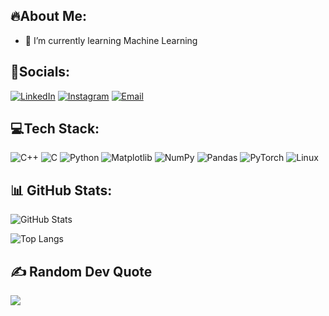 ## 🔥About Me:
- 🌱 I’m currently learning Machine Learning

## 💠Socials:
[![LinkedIn](https://img.shields.io/badge/LinkedIn-0077B5?style=for-the-badge&logo=linkedin&logoColor=white)](https://linkedin.com/in/happy-saxena)
[![Instagram](https://img.shields.io/badge/Instagram-E4405F?style=for-the-badge&logo=instagram&logoColor=white)](https://instagram.com/happy_roboism_18)
[![Email](https://img.shields.io/badge/Email-D14836?style=for-the-badge&logo=gmail&logoColor=white)](mailto:saxenahappy5347@gmail.com)

## 💻Tech Stack:
![C++](https://img.shields.io/badge/C++-00599C?style=for-the-badge&logo=c%2B%2B&logoColor=white)
![C](https://img.shields.io/badge/C-00599C?style=for-the-badge&logo=c&logoColor=white)
![Python](https://img.shields.io/badge/Python-3776AB?style=for-the-badge&logo=python&logoColor=white)
![Matplotlib](https://img.shields.io/badge/Matplotlib-000000?style=for-the-badge&logo=matplotlib&logoColor=white)
![NumPy](https://img.shields.io/badge/Numpy-013243?style=for-the-badge&logo=numpy&logoColor=white)
![Pandas](https://img.shields.io/badge/Pandas-150458?style=for-the-badge&logo=pandas&logoColor=white)
![PyTorch](https://img.shields.io/badge/PyTorch-EE4C2C?style=for-the-badge&logo=pytorch&logoColor=white)
![Linux](https://img.shields.io/badge/Linux-FCC624?style=for-the-badge&logo=linux&logoColor=black)

## 📊 GitHub Stats:

![GitHub Stats](https://github-readme-stats.vercel.app/api?username=HappySaxena&show_icons=true&theme=radical)

![Top Langs](https://github-readme-stats.vercel.app/api/top-langs/?username=HappySaxena&layout=compact&theme=radical)

## ✍️ Random Dev Quote
![](https://quotes-github-readme.vercel.app/api?type=horizontal&theme=radical)




<!--
**HappySaxena/HappySaxena** is a ✨ _special_ ✨ repository because its `README.md` (this file) appears on your GitHub profile.

Here are some ideas to get you started:

- 🔭 I’m currently working on ...
- 🌱 I’m currently learning ...
- 👯 I’m looking to collaborate on ...
- 🤔 I’m looking for help with ...
- 💬 Ask me about ...
- 📫 How to reach me: ...
- 😄 Pronouns: ...
- ⚡ Fun fact: ...
-->
